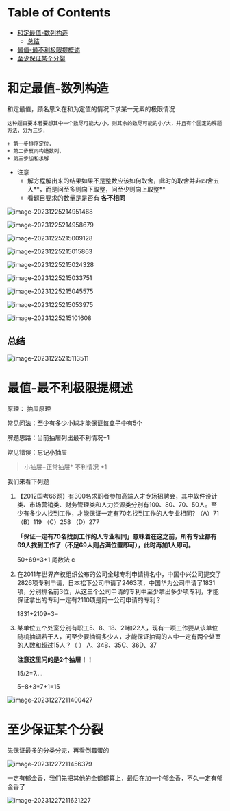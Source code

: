 # Table of Contents

* [和定最值-数列构造](#和定最值-数列构造)
  * [总结](#总结)
* [最值-最不利极限提概述](#最值-最不利极限提概述)
* [至少保证某个分裂](#至少保证某个分裂)






# 和定最值-数列构造

和定最值，顾名思义在和为定值的情况下求某一元素的极限情况

	这种题目要本着要想其中一个数尽可能大/小，则其余的数尽可能的小/大，并且有个固定的解题方法，分为三步，
	
	+ 第一步排序定位，
	+ 第二步反向构造数列，
	+ 第三步加和求解
+ 注意
  + 解方程解出来的结果如果不是整数应该如何取舍，此时的取舍并非四舍五入**，而是问至多则向下取整，问至少则向上取整**
  + 看题目要求的数量是是否有 **各不相同**
  
  

![image-20231225214951468](.images/image-20231225214951468.png)

![image-20231225214958679](.images/image-20231225214958679.png)

![image-20231225215009128](.images/image-20231225215009128.png)

![image-20231225215015863](.images/image-20231225215015863.png)

![image-20231225215024328](.images/image-20231225215024328.png)

![image-20231225215033751](.images/image-20231225215033751.png)

![image-20231225215045575](.images/image-20231225215045575.png)

![image-20231225215053975](.images/image-20231225215053975.png)

![image-20231225215101608](.images/image-20231225215101608.png)



## 总结

![image-20231225215113511](.images/image-20231225215113511.png)

# 最值-最不利极限提概述

原理： 抽屉原理

常见问法：至少有多少小球才能保证每盒子中有5个

解题思路：当前抽屉列出最不利情况+1

常见错误：忘记小抽屉

>  小抽屉+正常抽屉*  不利情况  +1

我们来看下列题

1. 【2012国考66题】有300名求职者参加高端人才专场招聘会，其中软件设计类、市场营销类、财务管理类和人力资源类分别有100、80、70、50人。至少有多少人找到工作，才能保证一定有70名找到工作的人专业相同?
   （A）71
   （B）119
   （C）258
   （D）277

   **「保证一定有70名找到工作的人专业相同」意味着在这之前，所有专业都有69人找到工作了（不足69人则占满位置即可），此时再加1人即可。**

   50+69*3+1 尾数法 c

2. 在2011年世界产权组织公布的公司全球专利申请排名中，中国中兴公司提交了2826项专利申请，日本松下公司申请了2463项，中国华为公司申请了1831项，分别排名前3位，从这三个公司申请的专利中至少拿出多少项专利，才能保证拿出的专利一定有2110项是同一公司申请的专利？

   1831+2109*3=

3. 某单位五个处室分别有职工5、8、18、21和22人，现有一项工作要从该单位随机抽调若干人，问至少要抽调多少人，才能保证抽调的人中一定有两个处室的人数和超过15人？（ ）
   A、34B、35C、36D、37

   **注意这里问的是2个抽屉！！**

   15/2=7....

   5+8+3*7+1=15

![image-20231227211400427](.images/image-20231227211400427.png)

# 至少保证某个分裂

先保证最多的分类分完，再看倒霉蛋的

![image-20231227211456379](.images/image-20231227211456379.png)

一定有郁金香，我们先把其他的全都都算上，最后在加一个郁金香，不久一定有郁金香了



![image-20231227211621227](.images/image-20231227211621227.png)
